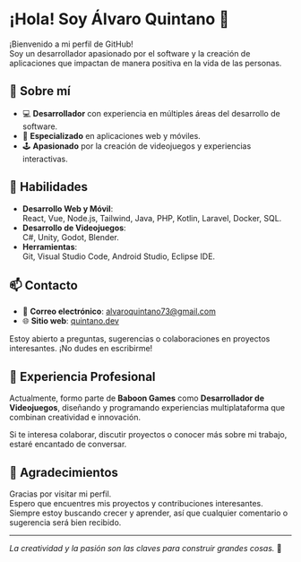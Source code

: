 # ¡Hola! Soy Álvaro Quintano 👋  

¡Bienvenido a mi perfil de GitHub!  
Soy un desarrollador apasionado por el software y la creación de aplicaciones que impactan de manera positiva en la vida de las personas.  

## 💼 Sobre mí  

- 💻 **Desarrollador** con experiencia en múltiples áreas del desarrollo de software.  
- 📱 **Especializado** en aplicaciones web y móviles.  
- 🕹️ **Apasionado** por la creación de videojuegos y experiencias interactivas.  

## 🚀 Habilidades  

- **Desarrollo Web y Móvil**:  
  React, Vue, Node.js, Tailwind, Java, PHP, Kotlin, Laravel, Docker, SQL.  
- **Desarrollo de Videojuegos**:  
  C#, Unity, Godot, Blender.  
- **Herramientas**:  
  Git, Visual Studio Code, Android Studio, Eclipse IDE.  

## 📫 Contacto  

- 📧 **Correo electrónico**: [alvaroquintano73@gmail.com](mailto:alvaroquintano73@gmail.com)  
- 🌐 **Sitio web**: [quintano.dev](https://quintano.dev)  

Estoy abierto a preguntas, sugerencias o colaboraciones en proyectos interesantes. ¡No dudes en escribirme!  

## 👔 Experiencia Profesional  

Actualmente, formo parte de **Baboon Games** como **Desarrollador de Videojuegos**, diseñando y programando experiencias multiplataforma que combinan creatividad e innovación.  

Si te interesa colaborar, discutir proyectos o conocer más sobre mi trabajo, estaré encantado de conversar.  

## 🙏 Agradecimientos  

Gracias por visitar mi perfil.  
Espero que encuentres mis proyectos y contribuciones interesantes. Siempre estoy buscando crecer y aprender, así que cualquier comentario o sugerencia será bien recibido.  

---

*La creatividad y la pasión son las claves para construir grandes cosas.* 🚀
